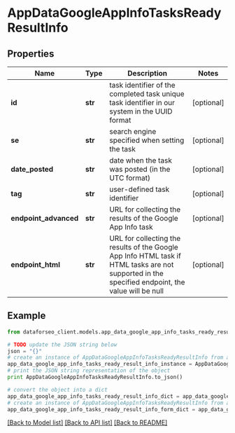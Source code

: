 # AppDataGoogleAppInfoTasksReadyResultInfo


## Properties

Name | Type | Description | Notes
------------ | ------------- | ------------- | -------------
**id** | **str** | task identifier of the completed task unique task identifier in our system in the UUID format | [optional] 
**se** | **str** | search engine specified when setting the task | [optional] 
**date_posted** | **str** | date when the task was posted (in the UTC format) | [optional] 
**tag** | **str** | user-defined task identifier | [optional] 
**endpoint_advanced** | **str** | URL for collecting the results of the Google App Info task | [optional] 
**endpoint_html** | **str** | URL for collecting the results of the Google App Info HTML task if HTML tasks are not supported in the specified endpoint, the value will be null | [optional] 

## Example

```python
from dataforseo_client.models.app_data_google_app_info_tasks_ready_result_info import AppDataGoogleAppInfoTasksReadyResultInfo

# TODO update the JSON string below
json = "{}"
# create an instance of AppDataGoogleAppInfoTasksReadyResultInfo from a JSON string
app_data_google_app_info_tasks_ready_result_info_instance = AppDataGoogleAppInfoTasksReadyResultInfo.from_json(json)
# print the JSON string representation of the object
print AppDataGoogleAppInfoTasksReadyResultInfo.to_json()

# convert the object into a dict
app_data_google_app_info_tasks_ready_result_info_dict = app_data_google_app_info_tasks_ready_result_info_instance.to_dict()
# create an instance of AppDataGoogleAppInfoTasksReadyResultInfo from a dict
app_data_google_app_info_tasks_ready_result_info_form_dict = app_data_google_app_info_tasks_ready_result_info.from_dict(app_data_google_app_info_tasks_ready_result_info_dict)
```
[[Back to Model list]](../README.md#documentation-for-models) [[Back to API list]](../README.md#documentation-for-api-endpoints) [[Back to README]](../README.md)


